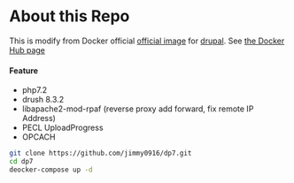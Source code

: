 # About this Repo

This is modify from Docker official [official image](https://docs.docker.com/docker-hub/official_repos/) for [drupal](https://registry.hub.docker.com/_/drupal/). See [the Docker Hub page](https://registry.hub.docker.com/_/drupal/)

#### Feature
 * php7.2 
 * drush 8.3.2
 * libapache2-mod-rpaf (reverse proxy add forward, fix remote IP Address)
 * PECL UploadProgress
 * OPCACH


```sh
git clone https://github.com/jimmy0916/dp7.git
cd dp7
deocker-compose up -d
```